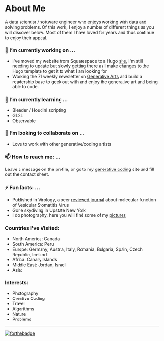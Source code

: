 
# About Me 
A data scientist / software engineer who enjoys working with data and solving problems. Of this work, I enjoy a number of different things as you will discover below. Most of them I have loved for years and thus continue to enjoy their appeal. 

 
### 🔭 I’m currently working on ...
* I've moved my website from Squarespace to a Hugo [site](https://generativecollective.com), I'm still needing to update but slowly getting there as I make changes to the Hugo template to get it to what I am looking for 
* Working the 71 weekly newsletter on [Generative Arts](https://generative.substack.com) and build a readership base to geek out with and enjoy the generative art and being able to code. 


### 🌱 I’m currently learning ...
* Blender / Houdini scripting 
* GLSL
* Observable

### 👯 I’m looking to collaborate on ...
* Love to work with other generative/coding artists 

### 📫 How to reach me: ...
Leave a message on the profile, or go to my [generative coding](https://www.generativecollective.com) site and fill out the contact sheet. 

### ⚡ Fun facts: ...
* Published in Virology, a peer [reviewed journal](https://pubmed.ncbi.nlm.nih.gov/27643886/) about molecular function of Vesicular Stomatitis Virus
* Gone skydiving in Upstate New York 
* I do photography, here you will find some of my [pictures](https://unsplash.com/@cdr6934)

### Countries I've Visited: 
* North America: Canada
* South America: Peru
* Europe: Germany, Austria, Italy, Romania, Bulgaria, Spain, Czech Republic, Iceland
* Africa: Canary Islands
* Middle East: Jordan, Israel 
* Asia: 

### Interests: 
* Photography
* Creative Coding
* Travel
* Algorithms 
* Nature
* Problems 


----
[![forthebadge](https://forthebadge.com/images/badges/built-by-developers.svg)](https://forthebadge.com)
